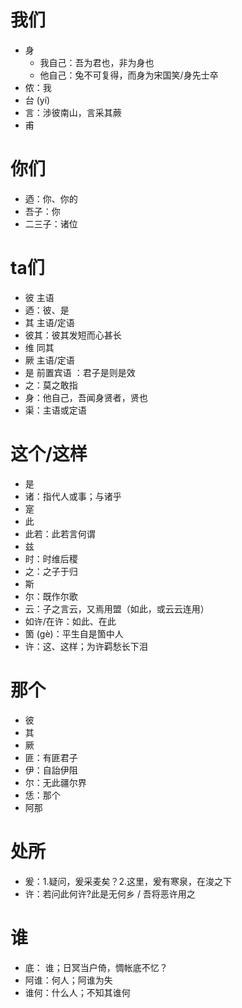 
# 我们
* 身
	* 我自己：吾为君也，非为身也
	* 他自己：兔不可复得，而身为宋国笑/身先士卒
* 侬：我
* 台 (yí)
* 言：涉彼南山，言采其蕨
* 甫
# 你们
* 迺：你、你的
* 吾子：你
* 二三子：诸位
# ta们
* 彼 主语
* 迺：彼、是
* 其 主语/定语
* 彼其：彼其发短而心甚长
* 维 同其
* 厥 主语/定语
* 是 前置宾语 ：君子是则是效
* 之：莫之敢指
* 身：他自己，吾闻身贤者，贤也
* 渠：主语或定语
# 这个/这样
* 是
* 诸：指代人或事；与诸乎
* 寔
* 此
* 此若：此若言何谓
* 兹
* 时：时维后稷
* 之：之子于归
* 斯
* 尔：既作尔歌
* 云：子之言云，又焉用盟（如此，或云云连用）
* 如许/在许：如此、在此
* 箇 (gè)：平生自是箇中人
* 许：这、这样；为许羁愁长下泪
# 那个
* 彼
* 其
* 厥
* 匪：有匪君子
* 伊：自詒伊阻
* 尔：无此疆尔界
* 恁：那个
* 阿那
# 处所
* 爰：1.疑问，爰采麦矣？2.这里，爰有寒泉，在浚之下
* 许：若问此何许?此是无何乡 / 吾将恶许用之
# 谁
* 底： 谁；日冥当户倚，惆帐底不忆？
* 阿谁：何人；阿谁为失
* 谁何：什么人；不知其谁何

